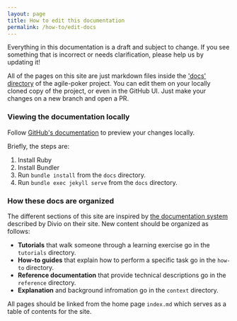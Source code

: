 ```yaml
---
layout: page
title: How to edit this documentation
permalink: /how-to/edit-docs
---
```


Everything in this documentation is a draft and subject to change. If you see something that is incorrect or needs clarification, please help us by updating it!

All of the pages on this site are just markdown files inside the ['docs' directory](https://github.com/skill-collectors/agile-poker/tree/main/docs) of the agile-poker project. You can edit them on your locally cloned copy of the project, or even in the GitHub UI. Just make your changes on a new branch and open a PR.

### Viewing the documentation locally

Follow [GitHub's documentation](https://docs.github.com/en/pages/setting-up-a-github-pages-site-with-jekyll/testing-your-github-pages-site-locally-with-jekyll) to preview your changes locally.

Briefly, the steps are:

1. Install Ruby
1. Install Bundler
1. Run `bundle install` from the `docs` directory.
1. Run `bundle exec jekyll serve` from the `docs` directory.

### How these docs are organized

The different sections of this site are inspired by [the documentation system](https://documentation.divio.com/) described by Divio on their site. New content should be organized as follows:

- **Tutorials** that walk someone through a learning exercise go in the `tutorials` directory.
- **How-to guides** that explain how to perform a specific task go in the `how-to` directory.
- **Reference documentation** that provide technical descriptions go in the `reference` directory.
- **Explanation** and background infromation go in the `context` directory.

All pages should be linked from the home page `index.md` which serves as a table of contents for the site.
